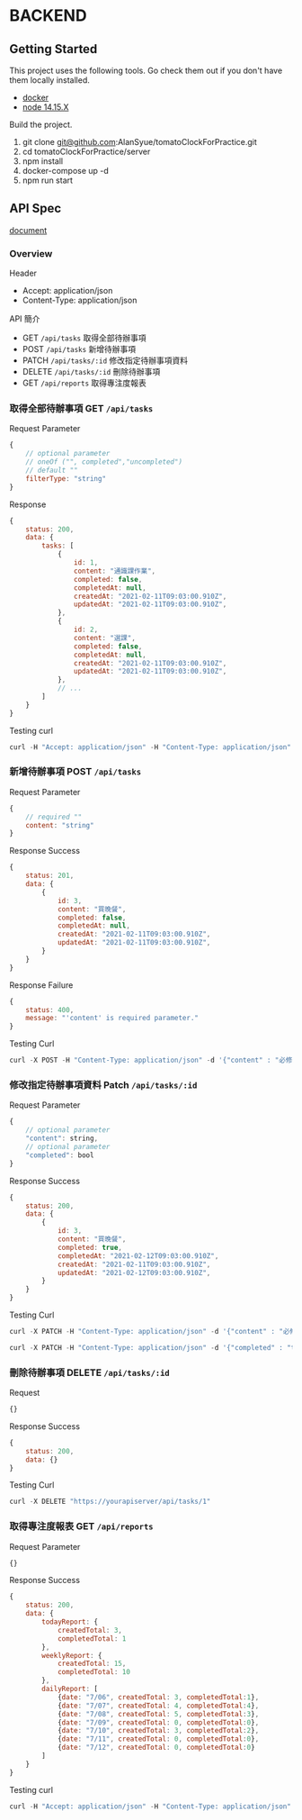 # BACKEND

## Getting Started

This project uses the following tools. Go check them out if you don't have them locally installed.

- [docker](https://www.docker.com/)
- [node 14.15.X](https://nodejs.org/en/)

Build the project.

1. git clone git@github.com:AlanSyue/tomatoClockForPractice.git
2. cd tomatoClockForPractice/server
3. npm install
4. docker-compose up -d
5. npm run start

## API Spec
[document](https://hackmd.io/kBm7TsFPRNySgCK619LUmw)

### Overview

Header
- Accept: application/json
- Content-Type: application/json

API 簡介
- GET  `/api/tasks` 取得全部待辦事項
- POST `/api/tasks` 新增待辦事項 
- PATCH `/api/tasks/:id` 修改指定待辦事項資料
- DELETE `/api/tasks/:id` 刪除待辦事項
- GET `/api/reports` 取得專注度報表

### 取得全部待辦事項 GET `/api/tasks` 


Request Parameter
```jsx
{
    // optional parameter
    // oneOf ("", completed","uncompleted")
    // default ""
    filterType: "string"
}
```


Response

```jsx
{
    status: 200,
    data: {
        tasks: [
            {
                id: 1,
                content: "通識課作業",
                completed: false,
                completedAt: null,
                createdAt: "2021-02-11T09:03:00.910Z",
                updatedAt: "2021-02-11T09:03:00.910Z",
            },
            {
                id: 2,
                content: "選課",
                completed: false,
                completedAt: null,
                createdAt: "2021-02-11T09:03:00.910Z",
                updatedAt: "2021-02-11T09:03:00.910Z",
            },
            // ...
        ]
    }
}
```

Testing curl
```jsx
curl -H "Accept: application/json" -H "Content-Type: application/json" -X GET https://yourapiserver/api/tasks
```

### 新增待辦事項 POST `/api/tasks` 

Request Parameter
```jsx
{
    // required ""
    content: "string"
}
```



Response Success

```jsx
{
    status: 201,
    data: {
        {
            id: 3,
            content: "買晚餐",
            completed: false,
            completedAt: null,
            createdAt: "2021-02-11T09:03:00.910Z",
            updatedAt: "2021-02-11T09:03:00.910Z",
        }
    }
}
```

Response Failure


```jsx
{
    status: 400,
    message: "'content' is required parameter."
}
```

Testing Curl

```jsx
curl -X POST -H "Content-Type: application/json" -d '{"content" : "必修課作業" }' "http://www.example.com/api/tasks"
```


### 修改指定待辦事項資料 Patch `/api/tasks/:id` 

Request Parameter
```jsx
{
    // optional parameter
    "content": string,
    // optional parameter
    "completed": bool
}
```

Response Success

```jsx
{
    status: 200,
    data: {
        {
            id: 3,
            content: "買晚餐",
            completed: true,
            completedAt: "2021-02-12T09:03:00.910Z",
            createdAt: "2021-02-11T09:03:00.910Z",
            updatedAt: "2021-02-12T09:03:00.910Z",
        }
    }
}
```

Testing Curl

```jsx
curl -X PATCH -H "Content-Type: application/json" -d '{"content" : "必修課作業" }' "http://www.example.com/api/tasks/4"
```

```jsx
curl -X PATCH -H "Content-Type: application/json" -d '{"completed" : "true" }' "http://www.example.com/api/tasks/1"
```

### 刪除待辦事項 DELETE `/api/tasks/:id` 

Request

```jsx
{}
```

Response Success

```jsx
{
    status: 200,
    data: {}
}
```


Testing Curl

```jsx
curl -X DELETE "https://yourapiserver/api/tasks/1"
```

### 取得專注度報表 GET `/api/reports`

Request Parameter

```jsx
{}
```

Response Success

```jsx
{
    status: 200,
    data: {
        todayReport: {
            createdTotal: 3,
            completedTotal: 1
        },
        weeklyReport: {
            createdTotal: 15,
            completedTotal: 10
        },
        dailyReport: [
            {date: "7/06", createdTotal: 3, completedTotal:1},
            {date: "7/07", createdTotal: 4, completedTotal:4},
            {date: "7/08", createdTotal: 5, completedTotal:3},
            {date: "7/09", createdTotal: 0, completedTotal:0},
            {date: "7/10", createdTotal: 3, completedTotal:2},
            {date: "7/11", createdTotal: 0, completedTotal:0},
            {date: "7/12", createdTotal: 0, completedTotal:0}
        ]
    }
}
```


Testing curl
```jsx
curl -H "Accept: application/json" -H "Content-Type: application/json" -X GET https://yourapiserver/api/reports
```
